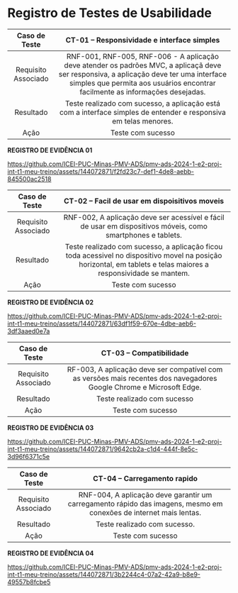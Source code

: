 # Registro de Testes de Usabilidade

| **Caso de Teste** 	| **CT-01 – Responsividade e interface simples** 	|
|:---:	|:---:	|
|	Requisito Associado 	| RNF-001, RNF-005, RNF-006 - A aplicação deve atender os padrões MVC, a aplicaçã deve ser responsiva, a aplicação deve ter uma interface simples que permita aos usuários encontrar facilmente as informações desejadas. |
|	Resultado 	| Teste realizado com sucesso, a aplicação está com a interface simples de entender e responsiva em telas menores. |
|	Ação 	| Teste com sucesso |

**REGISTRO DE EVIDÊNCIA 01**












https://github.com/ICEI-PUC-Minas-PMV-ADS/pmv-ads-2024-1-e2-proj-int-t1-meu-treino/assets/144072871/f2fd23c7-def1-4de8-aebb-845500ac2518











| **Caso de Teste** 	| **CT-02 – Facil de usar em dispoisitivos moveis** 	|
|:---:	|:---:	|
|	Requisito Associado 	| RNF-002, A aplicação deve ser acessível e fácil de usar em dispositivos móveis, como smartphones e tablets. |
|	Resultado 	| Teste realizado com sucesso, a aplicação  ficou toda acessivel no dispositivo movel na posição horizontal, em tablets e telas maiores a responsividade se mantem. |
|	Ação 	| Teste com sucesso |

**REGISTRO DE EVIDÊNCIA 02**









https://github.com/ICEI-PUC-Minas-PMV-ADS/pmv-ads-2024-1-e2-proj-int-t1-meu-treino/assets/144072871/63df1f59-670e-4dbe-aeb6-3df3aaed0e7a











| **Caso de Teste** 	| **CT-03 – Compatibilidade** 	|
|:---:	|:---:	|
|	Requisito Associado 	| RF-003, A aplicação deve ser compatível com as versões mais recentes dos navegadores Google Chrome e Microsoft Edge. |
|	Resultado 	| Teste realizado com sucesso |
|	Ação 	| Teste com sucesso |

**REGISTRO DE EVIDÊNCIA 03**









https://github.com/ICEI-PUC-Minas-PMV-ADS/pmv-ads-2024-1-e2-proj-int-t1-meu-treino/assets/144072871/9642cb2a-c1d4-444f-8e5c-3d96f6371c5e










| **Caso de Teste** 	| **CT-04 – Carregamento rapido** 	|
|:---:	|:---:	|
|	Requisito Associado 	| RNF-004, A aplicação deve garantir um carregamento rápido das imagens, mesmo em conexões de internet mais lentas. |
|	Resultado 	| Teste realizado com sucesso. |
|	Ação 	| Teste com sucesso |

**REGISTRO DE EVIDÊNCIA 04**










https://github.com/ICEI-PUC-Minas-PMV-ADS/pmv-ads-2024-1-e2-proj-int-t1-meu-treino/assets/144072871/3b2244c4-07a2-42a9-b8e9-49557b8fcbe5











